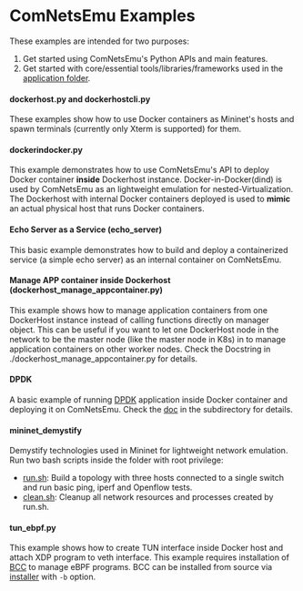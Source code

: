 # ComNetsEmu Examples #

These examples are intended for two purposes:

1.  Get started using ComNetsEmu's Python APIs and main features.
2.  Get started with core/essential tools/libraries/frameworks used in the [application folder](../app/).

#### dockerhost.py and dockerhostcli.py

These examples show how to use Docker containers as Mininet's hosts and spawn terminals (currently only Xterm is
supported) for them.

#### dockerindocker.py

This example demonstrates how to use ComNetsEmu's API to deploy Docker container **inside** Dockerhost instance.
Docker-in-Docker(dind) is used by ComNetsEmu as an lightweight emulation for nested-Virtualization.
The Dockerhost with internal Docker containers deployed is used to **mimic** an actual physical host that runs Docker containers.

#### Echo Server as a Service (echo_server)

This basic example demonstrates how to build and deploy a containerized service (a simple echo server) as an internal
container on ComNetsEmu.

#### Manage APP container inside Dockerhost (dockerhost_manage_appcontainer.py)

This example shows how to manage application containers from one DockerHost instance instead of calling functions
directly on manager object.
This can be useful if you want to let one DockerHost node in the network to be the master node (like the master node in
K8s) in to manage application containers on other worker nodes.
Check the Docstring in ./dockerhost_manage_appcontainer.py for details.

#### DPDK

A basic example of running [DPDK](https://www.dpdk.org/) application inside Docker container and deploying it on ComNetsEmu.
Check the [doc](./dpdk/README.md) in the subdirectory for details.

#### mininet_demystify

Demystify technologies used in Mininet for lightweight network emulation.
Run two bash scripts inside the folder with root privilege:
-   [run.sh](./mininet_demystify/run.sh): Build a topology with three hosts connected to a single switch and run basic
    ping, iperf and Openflow tests.
-   [clean.sh](./mininet_demystify/clean.sh): Cleanup all network resources and processes created by run.sh.

#### tun_ebpf.py

This example shows how to create TUN interface inside Docker host and attach XDP program to veth interface.
This example requires installation of [BCC](https://github.com/iovisor/bcc) to manage eBPF programs.
BCC can be installed from source via [installer](../util/install.sh) with `-b` option.
